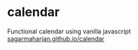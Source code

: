 # calendar
Functional calendar using vanilla javascript
[sagarmaharjan.github.io/calendar](sagarmaharjan.github.io/calendar)
